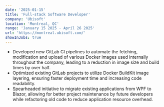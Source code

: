 ```yaml
---
date: '2025-01-15'
title: 'Full-stack Software Developer'
company: 'Ubisoft'
location: 'Montreal, QC'
range: 'January 15 2025 - April 26 2025'
url: 'https://montreal.ubisoft.com/'
showInJobs: true
---
```


- Developed new GitLab CI pipelines to automate the fetching, modification and upload of various Docker images used internally throughout the company, leading to a reduction in image size and build times by over half.
- Optimized existing GitLab projects to utilize Docker BuildKit image layering, ensuring faster deployment time and increasing code readability.
- Spearheaded initiative to migrate existing applications from WPF to Blazor, allowing for better project maintenance by future developers while refactoring old code to reduce application resource overhead.
